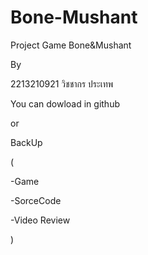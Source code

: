 # Bone-Mushant
Project Game Bone&Mushant 

By

2213210921 วิชชากร ประเทพ

You can dowload in github

or

BackUp

(

-Game

-SorceCode

-Video Review

)
